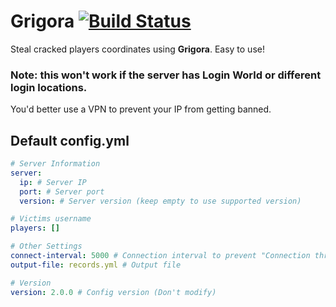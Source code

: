 # Grigora [![Build Status](https://app.travis-ci.com/FalloutStudios/Grigora.svg?branch=master)](https://app.travis-ci.com/FalloutStudios/Grigora)
Steal cracked players coordinates using **Grigora**. Easy to use!

### Note: this won't work if the server has Login World or different login locations.
You'd better use a VPN to prevent your IP from getting banned.

## Default config.yml
```yml
# Server Information
server:
  ip: # Server IP
  port: # Server port
  version: # Server version (keep empty to use supported version)

# Victims username
players: []

# Other Settings
connect-interval: 5000 # Connection interval to prevent "Connection throttled!"
output-file: records.yml # Output file

# Version
version: 2.0.0 # Config version (Don't modify)
```

